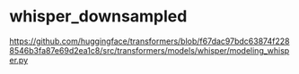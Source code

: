 # whisper_downsampled
https://github.com/huggingface/transformers/blob/f67dac97bdc63874f2288546b3fa87e69d2ea1c8/src/transformers/models/whisper/modeling_whisper.py